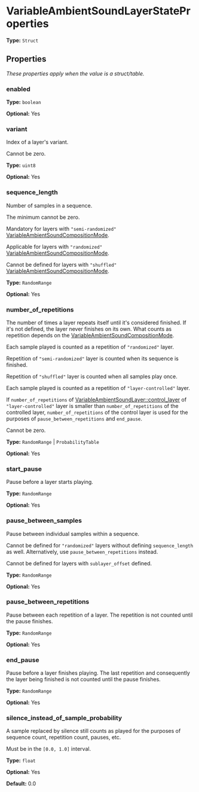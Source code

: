 # VariableAmbientSoundLayerStateProperties

**Type:** `Struct`

## Properties

*These properties apply when the value is a struct/table.*

### enabled

**Type:** `boolean`

**Optional:** Yes

### variant

Index of a layer's variant.

Cannot be zero.

**Type:** `uint8`

**Optional:** Yes

### sequence_length

Number of samples in a sequence.

The minimum cannot be zero.

Mandatory for layers with `"semi-randomized"` [VariableAmbientSoundCompositionMode](prototype:VariableAmbientSoundCompositionMode).

Applicable for layers with `"randomized"` [VariableAmbientSoundCompositionMode](prototype:VariableAmbientSoundCompositionMode).

Cannot be defined for layers with `"shuffled"` [VariableAmbientSoundCompositionMode](prototype:VariableAmbientSoundCompositionMode).

**Type:** `RandomRange`

**Optional:** Yes

### number_of_repetitions

The number of times a layer repeats itself until it's considered finished. If it's not defined, the layer never finishes on its own. What counts as repetition depends on the [VariableAmbientSoundCompositionMode](prototype:VariableAmbientSoundCompositionMode).

Each sample played is counted as a repetition of `"randomized"` layer.

Repetition of `"semi-randomized"` layer is counted when its sequence is finished.

Repetition of `"shuffled"` layer is counted when all samples play once.

Each sample played is counted as a repetition of `"layer-controlled"` layer.

If `number_of_repetitions` of [VariableAmbientSoundLayer::control_layer](prototype:VariableAmbientSoundLayer::control_layer) of `"layer-controlled"` layer is smaller than `number_of_repetitions` of the controlled layer, `number_of_repetitions` of the control layer is used for the purposes of `pause_between_repetitions` and `end_pause`.

Cannot be zero.

**Type:** `RandomRange` | `ProbabilityTable`

**Optional:** Yes

### start_pause

Pause before a layer starts playing.

**Type:** `RandomRange`

**Optional:** Yes

### pause_between_samples

Pause between individual samples within a sequence.

Cannot be defined for `"randomized"` layers without defining `sequence_length` as well. Alternatively, use `pause_between_repetitions` instead.

Cannot be defined for layers with `sublayer_offset` defined.

**Type:** `RandomRange`

**Optional:** Yes

### pause_between_repetitions

Pause between each repetition of a layer. The repetition is not counted until the pause finishes.

**Type:** `RandomRange`

**Optional:** Yes

### end_pause

Pause before a layer finishes playing. The last repetition and consequently the layer being finished is not counted until the pause finishes.

**Type:** `RandomRange`

**Optional:** Yes

### silence_instead_of_sample_probability

A sample replaced by silence still counts as played for the purposes of sequence count, repetition count, pauses, etc.

Must be in the `[0.0, 1.0]` interval.

**Type:** `float`

**Optional:** Yes

**Default:** 0.0

